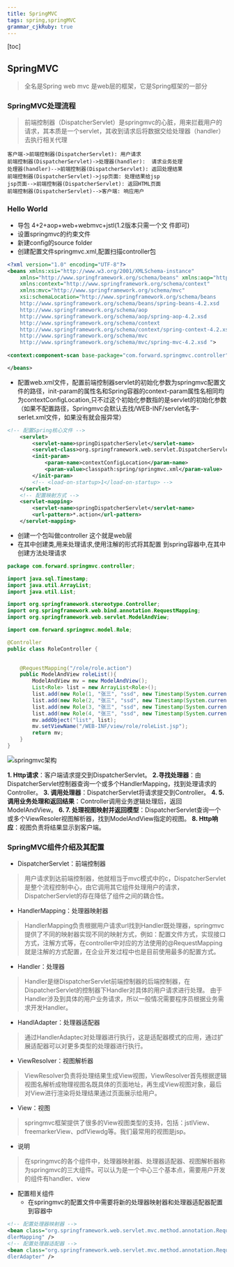 ```yaml
---
title: SpringMVC
tags: spring,springMVC
grammar_cjkRuby: true
---
```

[toc]
## SpringMVC

> 全名是Spring web mvc 是web层的框架，它是Spring框架的一部分

### SpringMVC处理流程

> 前端控制器（DispatcherServlet）是springmvc的心脏，用来拦截用户的请求，其本质是一个servlet，其收到请求后将数据交给处理器（handler）去执行相关代理

``` sequence
客户端->前端控制器(DispatcherServlet): 用户请求
前端控制器(DispatcherServlet)->处理器(handler):  请求业务处理
处理器(handler)-->前端控制器(DispatcherServlet): 返回处理结果
前端控制器(DispatcherServlet)->jsp页面: 处理结果给jsp
jsp页面-->前端控制器(DispatcherServlet): 返回HTML页面
前端控制器(DispatcherServlet)-->客户端: 响应用户
```
### Hello World

 - 导包 4+2+aop+web+webmvc+jstl(1.2版本只需一个文
件即可)
 - 设置springmvc的约束文件
 - 新建config的source folder
 - 创建配置文件springmvc.xml,配置扫描controller包

``` xml
<?xml version="1.0" encoding="UTF-8"?>
<beans xmlns:xsi="http://www.w3.org/2001/XMLSchema-instance"
	xmlns="http://www.springframework.org/schema/beans" xmlns:aop="http://www.springframework.org/schema/aop"
	xmlns:context="http://www.springframework.org/schema/context"
	xmlns:mvc="http://www.springframework.org/schema/mvc"
	xsi:schemaLocation="http://www.springframework.org/schema/beans 
	http://www.springframework.org/schema/beans/spring-beans-4.2.xsd 
	http://www.springframework.org/schema/aop 
	http://www.springframework.org/schema/aop/spring-aop-4.2.xsd 
	http://www.springframework.org/schema/context 
	http://www.springframework.org/schema/context/spring-context-4.2.xsd 
	http://www.springframework.org/schema/mvc 
	http://www.springframework.org/schema/mvc/spring-mvc-4.2.xsd ">
	
<context:component-scan base-package="com.forward.springmvc.controller"></context:component-scan>

</beans>
```
- 配置web.xml文件，配置前端控制器servlet的初始化参数为springmvc配置文件的路径，init-param的属性名和Spring容器的context-param属性名相同均为contextConfigLocation,只不过这个初始化参数指的是servlet的初始化参数（如果不配置路径，Springmvc会默认去找/WEB-INF/servlet名字-serlet.xml文件，如果没有就会报异常）

``` xml
<!-- 配置Spring核心文件 -->
	<servlet>
		<servlet-name>springDispatcherServlet</servlet-name>
		<servlet-class>org.springframework.web.servlet.DispatcherServlet</servlet-class>
		<init-param>
			<param-name>contextConfigLocation</param-name>
			<param-value>classpath:spring/springmvc.xml</param-value>
		</init-param>
		<!-- <load-on-startup>1</load-on-startup> -->
	</servlet>
	<!-- 配置映射方式 -->
	<servlet-mapping>
		<servlet-name>springDispatcherServlet</servlet-name>
		<url-pattern>*.action</url-pattern>
	</servlet-mapping>
```

 - 创建一个包叫做controller 这个就是web层
 - 在其中创建类,用来处理请求,使用注解的形式将其配置
到spring容器中,在其中创建方法处理请求

``` java
package com.forward.springmvc.controller;

import java.sql.Timestamp;
import java.util.ArrayList;
import java.util.List;

import org.springframework.stereotype.Controller;
import org.springframework.web.bind.annotation.RequestMapping;
import org.springframework.web.servlet.ModelAndView;

import com.forward.springmvc.model.Role;

@Controller
public class RoleController {
	

	@RequestMapping("/role/role.action")
	public ModelAndView roleList(){
		ModelAndView mv = new ModelAndView();
		List<Role> list = new ArrayList<Role>();
		list.add(new Role(1, "张三", "ssd", new Timestamp(System.currentTimeMillis())));
		list.add(new Role(2, "张三", "ssd", new Timestamp(System.currentTimeMillis())));
		list.add(new Role(3, "张三", "ssd", new Timestamp(System.currentTimeMillis())));
		list.add(new Role(4, "张三", "ssd", new Timestamp(System.currentTimeMillis())));
		mv.addObject("list", list);
		mv.setViewName("/WEB-INF/view/role/roleList.jsp");
		return mv;
	}
}
```
![springmvc架构][1]

**1. Http请求**：客户端请求提交到DispatcherServlet。
**2.寻找处理器**：由DispatcherServlet控制器查询一个或多个HandlerMapping，找到处理请求的Controller。
**3. 调用处理器**：DispatcherServlet将请求提交到Controller。
**4. 5. 调用业务处理和返回结果**：Controller调用业务逻辑处理后，返回ModelAndView。
**6. 7. 处理视图映射并返回模型**：DispatcherServlet查询一个或多个ViewResoler视图解析器，找到ModelAndView指定的视图。
**8. Http响应**：视图负责将结果显示到客户端。

### SpringMVC组件介绍及其配置

 - DispatcherServlet：前端控制器
 
> 用户请求到达前端控制器，他就相当于mvc模式中的c，DispatcherServlet是整个流程控制中心，由它调用其它组件处理用户的请求，DispatcherServlet的存在降低了组件之间的耦合性。

 - HandlerMapping：处理器映射器

> HandlerMapping负责根据用户请求url找到Handler既处理器，springmvc提供了不同的映射器实现不同的映射方式，例如：配置文件方式，实现接口方式，注解方式等，在controller中对应的方法使用的@RequestMapping就是注解的方式配置，在企业开发过程中也是目前使用最多的配置方式。

 - Handler：处理器

> Handler是继DispatcherServlet前端控制器的后端控制器，在DispatcherServlet的控制器下Handler对具体的用户请求进行处理。
> 由于Handler涉及到具体的用户业务请求，所以一般情况需要程序员根据业务需求开发Handler。

 - HandlAdapter：处理器适配器

> 通过HandlerAdaptec对处理器进行执行，这是适配器模式的应用，通过扩展适配器可以对更多类型的处理器进行执行。

 - ViewResolver：视图解析器

> ViewResolver负责将处理结果生成View视图，ViewResolver首先根据逻辑视图名解析成物理视图名既具体的页面地址，再生成View视图对象，最后对View进行渲染将处理结果通过页面展示给用户。

 - View：视图

> springmvc框架提供了很多的View视图类型的支持，包括：jstlView、freemarkerView、pdfViewdg等。我们最常用的视图是jsp。

 - 说明

> 在springmvc的各个组件中，处理器映射器、处理器适配器、视图解析器称为springmvc的三大组件。可以认为是一个中心三个基本点，需要用户开发的组件有handler、view

 - 配置相关组件
	 - 在springmvc的配置文件中需要将新的处理器映射器和处理器适配器配置到容器中
	 
``` xml
<!-- 配置处理器映射器 -->
<bean class="org.springframework.web.servlet.mvc.method.annotation.RequestMappingHan
dlerMapping" />
<!-- 配置处理器适配器 -->
<bean class="org.springframework.web.servlet.mvc.method.annotation.RequestMappingHan
dlerAdapter" />
```


  [1]: https://www.github.com/StepForwards/my-notes/raw/images/SpringMVC/images/1502776986634.jpg